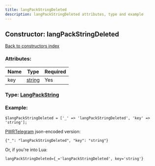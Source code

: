 ```yaml
---
title: langPackStringDeleted
description: langPackStringDeleted attributes, type and example
---
```

## Constructor: langPackStringDeleted  
[Back to constructors index](index.md)



### Attributes:

| Name     |    Type       | Required |
|----------|---------------|----------|
|key|[string](../types/string.md) | Yes|



### Type: [LangPackString](../types/LangPackString.md)


### Example:

```
$langPackStringDeleted = ['_' => 'langPackStringDeleted', 'key' => 'string'];
```  

[PWRTelegram](https://pwrtelegram.xyz) json-encoded version:

```
{"_": "langPackStringDeleted", "key": "string"}
```


Or, if you're into Lua:  


```
langPackStringDeleted={_='langPackStringDeleted', key='string'}

```


